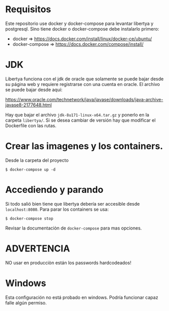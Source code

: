 # Requisitos

Este repositorio use docker y docker-compose para levantar libertya y
postgresql. Sino tiene docker o docker-compose debe instalarlo primero:

 * docker => https://docs.docker.com/install/linux/docker-ce/ubuntu/
 * docker-compose => https://docs.docker.com/compose/install/

# JDK

Libertya funciona con el jdk de oracle que solamente se puede bajar desde su
página web y requiere registrarse con una cuenta en oracle. El archivo se puede
bajar desde aquí:

https://www.oracle.com/technetwork/java/javase/downloads/java-archive-javase8-2177648.html

Hay que bajar el archivo `jdk-8u171-linux-x64.tar.gz` y ponerlo en la carpeta `libertya/`. Si se desea cambiar de versión hay que modificar el Dockerfile con las rutas.

# Crear las imagenes y los containers.

Desde la carpeta del proyecto

`$ docker-compose up -d`

# Accediendo y parando

Si todo salió bien tiene que libertya debería ser accesible desde `localhost:8080`. Para parar los containers se usa:

`$ docker-compose stop`

Revisar la documentaciòn de `docker-compose` para mas opciones.

# ADVERTENCIA

NO usar en producciòn están los passwords hardcodeados!

# Windows

Esta configuración no está probado en windows. Podría funcionar capaz falle
algún permiso.